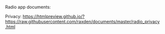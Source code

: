 Radio app documents:

Privacy: https://htmlpreview.github.io/?https://raw.githubusercontent.com/raxden/documents/master/radio_privacy.html
